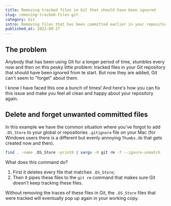 ```yaml
---
title: Removing tracked files in Git that should have been ignored
slug: removing-tracked-files-git
category: Git
intro: Removing files that has been committed earlier in your repository is something you encouter once in a while. Read here how you can do this.
published_at: 2022-09-27
---
```


## The problem

Anybody that has been using Git for a longer period of time, stumbles every now and then on this pesky little problem: tracked files in your Git repository that should have been ignored from te start. But now they are added, Git can't seem to "forget" about them.

I know I have faced this one a bunch of times! And here's how you can fix this issue and make you feel all clean and happy about your repository again.

## Delete and forget unwanted committed files

In this example we have the common situation where you've forgot to add `.DS_Store` to your global or repositories `.gitignore` file on your Mac (for Windows users there is a different but evenly annoying `Thumbs.db` that gets created now and then).

```bash
find . -name .DS_Store -print0 | xargs -0 git rm -f --ignore-unmatch
```

What does this command do?

1. First it deletes every file that matches `.DS_Store`;
2. Then it pipes these files to the `git rm` command that makes sure Git doesn't keep tracking these files.

Without removing the traces of these files in Git, the `.DS_Store` files that were tracked will eventually pop up again in your working copy.
